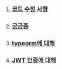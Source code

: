 1. ### [코드 수정 사항](https://github.com/ckdqja135/Typescript-restful-starter/blob/master/mdfile/%EC%BD%94%EB%93%9C%EC%88%98%EC%A0%95.md)

2. ### [궁금증](https://github.com/ckdqja135/Typescript-restful-starter/blob/master/mdfile/Q%26A.md)

3. ### [typeorm에 대해](https://github.com/ckdqja135/Typescript-restful-starter/blob/master/mdfile/typeorm.md)

4. ### [JWT 인증에 대해](https://github.com/ckdqja135/Typescript-restful-starter/blob/master/mdfile/JWT.md)
